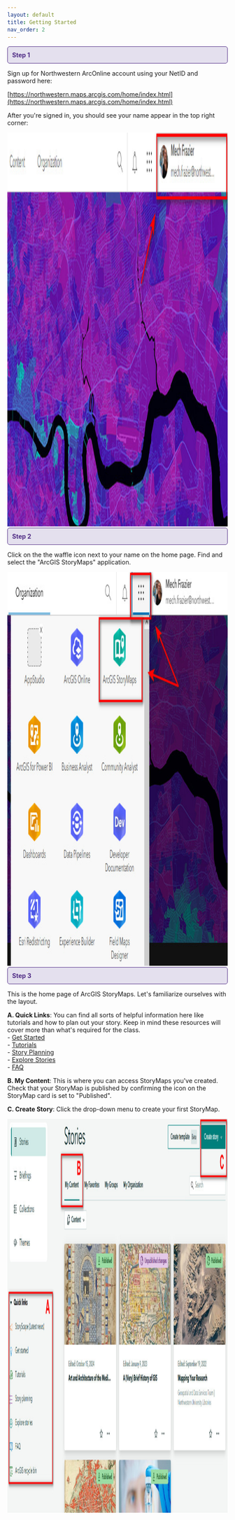 ```yaml
---
layout: default
title: Getting Started
nav_order: 2
---
```


<div style="border: 1px solid #4E2A84; background-color: #E4E0EE; padding: 10px; border-radius: 5px; color: #4E2A84;">
  <strong>Step 1</strong>
</div>

Sign up for Northwestern ArcOnline account using your NetID and password here: 

[https://northwestern.maps.arcgis.com/home/index.html](https://northwestern.maps.arcgis.com/home/index.html)

After you're signed in, you should see your name appear in the top right corner:

<img src="https://raw.githubusercontent.com/nulib-ds/NU-ARTHIST329/refs/heads/main/content/img/signin.jpg" alt="Sign In" width="1000" height="900">

<br>
   
<div style="border: 1px solid #4E2A84; background-color: #E4E0EE; padding: 10px; border-radius: 5px; color: #4E2A84;">
  <strong>Step 2</strong>
</div>

Click on the the waffle icon next to your name on the home page. Find and select the "ArcGIS StoryMaps" application. 

<img src="https://raw.githubusercontent.com/nulib-ds/NU-ARTHIST329/refs/heads/main/content/img/waffle.jpg" alt="Open StoryMaps" width="1000" height="900">

<br>

<div style="border: 1px solid #4E2A84; background-color: #E4E0EE; padding: 10px; border-radius: 5px; color: #4E2A84;">
  <strong>Step 3</strong>
</div>

This is the home page of ArcGIS StoryMaps. Let's familiarize ourselves with the layout.

**A. Quick Links**: You can find all sorts of helpful information here like tutorials and how to plan out your story. Keep in mind these resources will cover more than what's required for the class.
        <br
          >
        - [Get Started](https://storymaps.arcgis.com/stories/cea22a609a1d4cccb8d54c650b595bc4)
        <br>
        - [Tutorials](https://storymaps.arcgis.com/collections/d34681ac0d1a417894a3a3d955c6913f)
        <br>
        - [Story Planning](https://www.esri.com/arcgis-blog/products/arcgis-storymaps/sharing-collaboration/planning-and-outlining-your-story-map-how-to-set-yourself-up-for-success/)
        <br>
        - [Explore Stories](https://doc.arcgis.com/en/arcgis-storymaps/gallery/?rsource=https%3A%2F%2Fwww.esri.com%2Fen-us%2Farcgis%2Fproducts%2Farcgis-storymaps%2Fstories)
        <br>
        - [FAQ](https://doc.arcgis.com/en/arcgis-storymaps/get-started/faq.htm)
        <br> 
        
**B. My Content**: This is where you can access StoryMaps you've created. Check that your StoryMap is published by confirming the icon on the StoryMap card is set to "Published".
<br>

**C. Create Story**: Click the drop-down menu to create your first StoryMap. 
   
<img src="https://raw.githubusercontent.com/nulib-ds/NU-ARTHIST329/refs/heads/main/content/img/storymaps.jpg" alt="StoryMap Content" width="1000" height="900">
